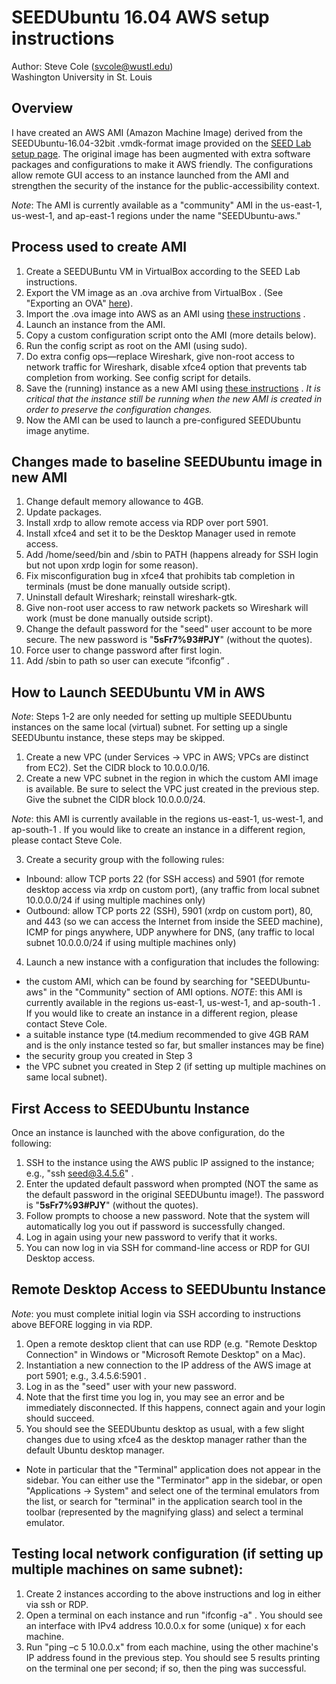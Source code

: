 # SEEDUbuntu 16.04 AWS setup instructions
Author: Steve Cole (svcole@wustl.edu)    
Washington University in St. Louis

## Overview

I have created an AWS AMI (Amazon Machine Image) derived from the
SEEDUbuntu-16.04-32bit .vmdk-format image provided on the [SEED Lab setup
page](https://seedsecuritylabs.org/lab_env.html).  The original image
has been augmented with extra software packages and configurations to
make it AWS friendly.  The configurations allow remote GUI access to an
instance launched from the AMI and strengthen the security of the
instance for the public-accessibility context.  

_Note_: The AMI is currently available as a "community" AMI in the
us-east-1, us-west-1, and ap-east-1 regions under the name
"SEEDUbuntu-aws."

## Process used to create AMI      

1. Create a SEEDUBuntu VM in VirtualBox according to the SEED Lab
instructions.  
2. Export the VM image as an .ova archive from VirtualBox .  (See
"Exporting an OVA"
[here](https://www.maketecheasier.com/import-export-ova-files-in-virtualbox/)).    
3. Import the .ova image into AWS as an AMI using [these
instructions](https://aws.amazon.com/ec2/vm-import/) .   
4. Launch an instance from the AMI.    
5. Copy a custom configuration script onto the AMI (more details
below).    
6. Run the config script as root on the AMI (using sudo).    
7. Do extra config ops—replace Wireshark, give non-root access to
network traffic for Wireshark, disable xfce4 option that prevents tab
completion from working.  See config script for details.
8. Save the (running) instance as a new AMI using [these
instructions](https://docs.aws.amazon.com/toolkit-for-visual-studio/latest/user-guide/tkv-create-ami-from-instance.html)
.  _It is critical that the instance still be running when
the new AMI is created in order to preserve the configuration changes._
9. Now the AMI can be used to launch a pre-configured SEEDUbuntu
image anytime.

## Changes made to baseline SEEDUbuntu image in new AMI    

1. Change default memory allowance to 4GB.   
2. Update packages.   
3. Install xrdp to allow remote access via RDP over port 5901.    
4. Install xfce4 and set it to be the Desktop Manager used in
remote access.    
5. Add /home/seed/bin and /sbin to PATH (happens already for SSH
login but not upon xrdp login for some reason).    
6. Fix misconfiguration bug in xfce4 that prohibits tab completion
in terminals (must be done manually outside script).    
7. Uninstall default Wireshark; reinstall wireshark-gtk.     
8. Give non-root user access to raw network packets so Wireshark
will work (must be done manually outside script).    
9. Change the default password for the "seed" user account to be
more secure.  The new password is "**5sFr7%93#PJY**" (without the quotes).
10. Force user to change password after first login.    
11. Add /sbin to path so user can execute “ifconfig” .     

## How to Launch SEEDUbuntu VM in AWS

_Note_: Steps 1-2 are only needed for setting up multiple SEEDUbuntu
instances on the same local (virtual) subnet.  For setting up a single
SEEDUbuntu instance, these steps may be skipped.    

1. Create a new VPC (under Services -> VPC in AWS; VPCs are
distinct from EC2).  Set the CIDR block to 10.0.0.0/16.   
2.	Create a new VPC subnet in the region in which the custom AMI
image is available.  Be sure to select the VPC
just created in the previous step.  Give the subnet the CIDR block
10.0.0.0/24.    

_Note_: this AMI is currently available in the regions us-east-1,
us-west-1, and ap-south-1 .  If you would like to create an instance in
a different region, please contact Steve Cole.    
 
3. Create a security group with the following rules:    
- Inbound: allow  TCP ports 22 (for SSH access) and 5901 (for
remote desktop access via xrdp on custom port), (any traffic from local
subnet 10.0.0.0/24 if using multiple machines only)    
- Outbound: allow TCP ports 22 (SSH), 5901 (xrdp on custom port),
80, and 443 (so we can access the Internet from inside the SEED
machine), ICMP for pings anywhere, UDP anywhere for DNS, (any traffic to
local subnet 10.0.0.0/24 if using multiple machines only)

4. Launch a new instance with a configuration that includes the
following: 
- the custom AMI, which can be found by searching for
 "SEEDUbuntu-aws" in the "Community" section of AMI options.
_NOTE_: this AMI is currently available in the regions us-east-1,
us-west-1, and ap-south-1 .  If you would like to create an instance in
a different region, please contact Steve Cole.    
- a suitable instance type (t4.medium recommended to give 4GB RAM
 and is the only instance tested so far, but smaller instances
 may be fine)    
- the security group you created in Step 3    
- the VPC subnet you created in Step 2 (if setting up multiple
	machines on same local subnet).      

## First Access to SEEDUbuntu Instance

Once an instance is launched with the above configuration, do the
following:    

1. SSH to the instance using the AWS public IP assigned to the
instance; e.g., "ssh seed@3.4.5.6" .    
2. Enter the updated default password when prompted (NOT the same
as the default password in the original SEEDUbuntu image!).  The
password is "**5sFr7%93#PJY**" (without the quotes).    
3. Follow prompts to choose a new password.  Note that the system
will automatically log you out if password is successfully changed.   
4. Log in again using your new password to verify that it works.    
5. You can now log in via SSH for command-line access or RDP for
GUI Desktop access.    

## Remote Desktop Access to SEEDUbuntu Instance

_Note_: you must complete initial login via SSH according to instructions
above BEFORE logging in via RDP.    

1. Open a remote desktop client that can use RDP (e.g. "Remote Desktop
Connection" in Windows or "Microsoft Remote Desktop" on a Mac).    
2. Instantiation a new connection to the IP address of the AWS
image at port 5901; e.g., 3.4.5.6:5901 .   
3. Log in as the "seed" user with your new password.    
4. Note that the first time you log in, you may see an error and be
immediately disconnected.  If this happens, connect again and your login
should succeed.    
5. You should see the SEEDUbuntu desktop as usual, with a few
slight changes due to using xfce4 as the desktop manager rather than the
default Ubuntu desktop manager.   
 
- Note in particular that the "Terminal" application does not appear in
  the sidebar.  You can either use the "Terminator" app in the sidebar,
or open "Applications -> System" and select one of the terminal
emulators from the list, or search for "terminal" in the application
search tool in the toolbar (represented by the magnifying glass) and
select a terminal emulator.


## Testing local network configuration (if setting up multiple machines on same subnet):

1. Create 2 instances according to the above instructions and log
in either via ssh or RDP.    
2. Open a terminal on each instance and run "ifconfig -a" .  You
should see an interface with IPv4 address 10.0.0.x for some (unique) x
for each machine.    
3. Run "ping –c 5 10.0.0.x" from each machine, using the other
machine's IP address found in the previous step.  You should see 5
results printing on the terminal one per second; if so, then the ping
was successful.   

